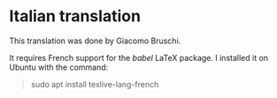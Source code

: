 # Italian translation

This translation was done by Giacomo Bruschi.

It requires French support for the _babel_ LaTeX package. I installed
it on Ubuntu with the command:

> sudo apt install texlive-lang-french
